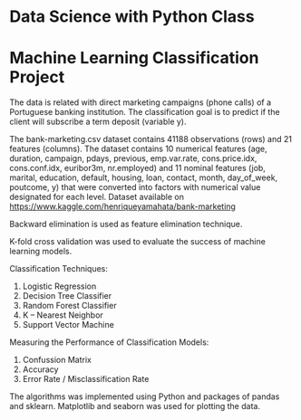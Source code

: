 # Data Science with Python Class

# Machine Learning Classification Project

The data is related with direct marketing campaigns (phone calls) of a Portuguese banking institution. The classification goal is to predict if the client will subscribe a term deposit (variable y).

The bank-marketing.csv dataset contains 41188 observations (rows) and 21 features (columns). The dataset contains 10 numerical features (age, duration, campaign, pdays, previous, emp.var.rate, cons.price.idx, cons.conf.idx, euribor3m, nr.employed) and 11 nominal features (job, marital, education, default, housing, loan, contact, month, day_of_week, poutcome, y) that were converted into factors with numerical value designated for each level. Dataset available on https://www.kaggle.com/henriqueyamahata/bank-marketing

Backward elimination is used as feature elimination technique.

K-fold cross validation was used to evaluate the success of machine learning models.

Classification Techniques:
1) Logistic Regression
2) Decision Tree Classifier
3) Random Forest Classifier
4) K – Nearest Neighbor
5) Support Vector Machine

Measuring the Performance of Classification Models:
1) Confussion Matrix
2) Accuracy
3) Error Rate / Misclassification Rate

The algorithms was implemented using Python and packages of pandas and sklearn. Matplotlib and seaborn was used for plotting the data. 
